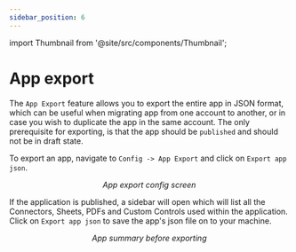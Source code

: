 ```yaml
---
sidebar_position: 6
---
```


import Thumbnail from '@site/src/components/Thumbnail';

# App export

The `App Export` feature allows you to export the entire app in JSON format, which can be useful when migrating app from one account to another, or in case you wish to duplicate the app in the same account. The only prerequisite for exporting, is that the app should be `published` and should not be in draft state.

To export an app, navigate to `Config -> App Export` and click on `Export app json`.

<figure>
  <Thumbnail src="/img/building-apps-concepts/app-export/app-export-config-options.png" alt="App Export Config Options Modal" />
  <figcaption align='center'><i>App export config screen</i></figcaption>
</figure>

If the application is published, a sidebar will open which will list all the Connectors, Sheets, PDFs and Custom Controls used within the application. Click on `Export app json` to save the app's json file on to your machine.

<figure>
  <Thumbnail src="/img/building-apps-concepts/app-export/export-app-summary.png" alt="App summary before exporting" />
  <figcaption align='center'><i>App summary before exporting</i></figcaption>
</figure>